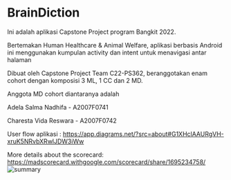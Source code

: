 # BrainDiction

Ini adalah aplikasi Capstone Project program Bangkit 2022.

Bertemakan Human Healthcare & Animal Welfare, aplikasi berbasis Android ini menggunakan kumpulan activity dan intent untuk menavigasi antar halaman

Dibuat oleh Capstone Project Team C22-PS362, beranggotakan enam cohort dengan komposisi 3 ML, 1 CC dan 2 MD.

Anggota MD cohort diantaranya adalah

Adela Salma Nadhifa - A2007F0741

Charesta Vida Reswara - A2007F0742

User flow aplikasi : https://app.diagrams.net/?src=about#G1XHclAAURgVH-xruK5NRvbXRwlJDW3iWw

More details about the scorecard: https://madscorecard.withgoogle.com/scorecard/share/1695234758/
![summary](https://user-images.githubusercontent.com/80314714/176713885-2ef170b1-0ade-4992-b6ca-0c2ab4db28dc.png)

